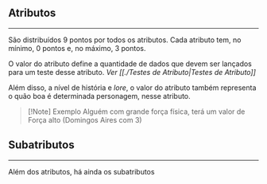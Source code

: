 ## Atributos
---
São distribuídos 9 pontos por todos os atributos.
Cada atributo tem, no mínimo, 0 pontos e, no máximo, 3 pontos.

O valor do atributo define a quantidade de dados que devem ser lançados para um teste desse atributo. *Ver [[./Testes de Atributo|Testes de Atributo]]*

Além disso, a nível de história e *lore*, o valor do atributo também representa o quão boa é determinada personagem, nesse atributo.
>[!Note] Exemplo
>Alguém com grande força física, terá um valor de Força alto (Domingos Aires com 3)

## Subatributos
---
Além dos atributos, há ainda os subatributos